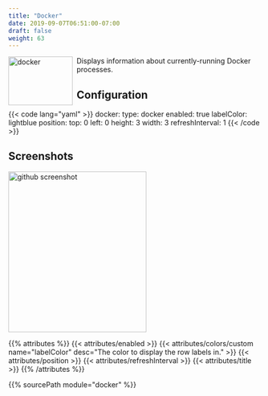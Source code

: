 ```yaml
---
title: "Docker"
date: 2019-09-07T06:51:00-07:00
draft: false
weight: 63
---
```


<img src="/imgs/services/docker.png" width="128" height="97" alt="docker" title="docker" style="float: left; padding-right: 8px;" />

Displays information about currently-running Docker processes.

## Configuration

{{< code lang="yaml" >}}
docker:
  type: docker
  enabled: true
  labelColor: lightblue
  position:
    top: 0
    left: 0
    height: 3
    width: 3
  refreshInterval: 1
{{< /code >}}

## Screenshots

<img class="screenshot" src="/imgs/modules/docker.png" width="275" height="320" alt="github screenshot" />

{{% attributes %}}
  {{< attributes/enabled >}}
  {{< attributes/colors/custom name="labelColor" desc="The color to display the row labels in." >}}
  {{< attributes/position >}}
  {{< attributes/refreshInterval >}}
  {{< attributes/title >}}
{{% /attributes %}}

{{% sourcePath module="docker" %}}